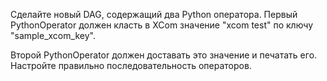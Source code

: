 Сделайте новый DAG, содержащий два Python оператора. Первый PythonOperator должен класть в XCom значение "xcom test" по ключу "sample_xcom_key".

Второй PythonOperator должен доставать это значение и печатать его. Настройте правильно последовательность операторов.
